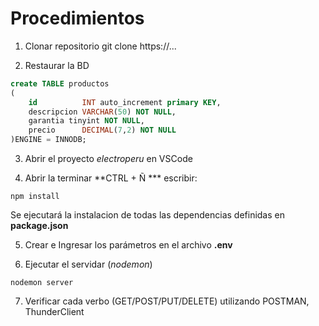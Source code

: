 # Procedimientos

1. Clonar repositorio
git clone https://...

2. Restaurar la BD 
```sql
create TABLE productos
(
	id 			INT auto_increment primary KEY,
    descripcion VARCHAR(50) NOT NULL,
    garantia tinyint NOT NULL,
    precio 		DECIMAL(7,2) NOT NULL
)ENGINE = INNODB;

```

3. Abrir el proyecto _electroperu_ en VSCode

4. Abrir la terminar **CTRL + Ñ *** escribir:
```
npm install
```
Se ejecutará la instalacion de todas las dependencias definidas en **package.json**

5. Crear e Ingresar los parámetros en el archivo **.env** 

6. Ejecutar el servidar (_nodemon_)
```
nodemon server
```
7. Verificar cada verbo (GET/POST/PUT/DELETE) utilizando POSTMAN, ThunderClient
